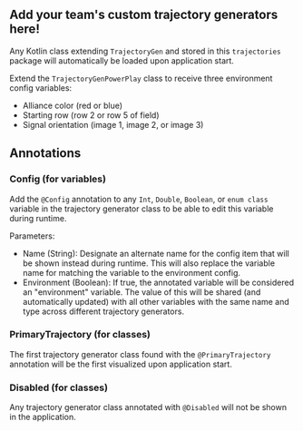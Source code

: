 ## Add your team's custom trajectory generators here!

Any Kotlin class extending `TrajectoryGen` and stored in this `trajectories` package will automatically be loaded upon
application start.

Extend the `TrajectoryGenPowerPlay` class to receive three environment config variables:

- Alliance color (red or blue)
- Starting row (row 2 or row 5 of field)
- Signal orientation (image 1, image 2, or image 3)

## Annotations

### Config (for variables)

Add the `@Config` annotation to any `Int`, `Double`, `Boolean`, or `enum class` variable in the trajectory generator
class to be able to edit this variable during runtime.

Parameters:

- Name (String): Designate an alternate name for the config item that will be shown instead during runtime. This will
  also replace the variable name for matching the variable to the environment config.
- Environment (Boolean): If true, the annotated variable will be considered an "environment" variable. The value of this
  will be shared (and automatically updated) with all other variables with the same name and type across different
  trajectory generators.

### PrimaryTrajectory (for classes)

The first trajectory generator class found with the `@PrimaryTrajectory` annotation will be the first visualized upon
application start.

### Disabled (for classes)

Any trajectory generator class annotated with `@Disabled` will not be shown in the application.